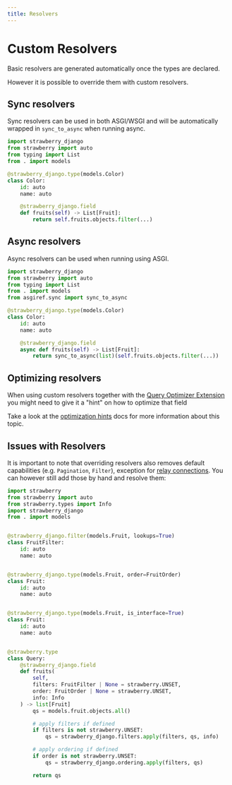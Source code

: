 ```yaml
---
title: Resolvers
---
```


# Custom Resolvers

Basic resolvers are generated automatically once the types are declared.

However it is possible to override them with custom resolvers.

## Sync resolvers

Sync resolvers can be used in both ASGI/WSGI and will be automatically wrapped
in `sync_to_async` when running async.

```python title="types.py"
import strawberry_django
from strawberry import auto
from typing import List
from . import models

@strawberry_django.type(models.Color)
class Color:
    id: auto
    name: auto

    @strawberry_django.field
    def fruits(self) -> List[Fruit]:
        return self.fruits.objects.filter(...)
```

## Async resolvers

Async resolvers can be used when running using ASGI.

```python title="types.py"
import strawberry_django
from strawberry import auto
from typing import List
from . import models
from asgiref.sync import sync_to_async

@strawberry_django.type(models.Color)
class Color:
    id: auto
    name: auto

    @strawberry_django.field
    async def fruits(self) -> List[Fruit]:
        return sync_to_async(list)(self.fruits.objects.filter(...))
```

## Optimizing resolvers

When using custom resolvers together with the [Query Optimizer Extension](optimizer.md)
you might need to give it a "hint" on how to optimize that field

Take a look at the [optimization hints](optimizer.md#optimization-hints)
docs for more information about this topic.

## Issues with Resolvers

It is important to note that overriding resolvers also removes default capabilities
(e.g. `Pagination`, `Filter`), exception for [relay connections](relay.md). You can
however still add those by hand and resolve them:

```python title="types.py"
import strawberry
from strawberry import auto
from strawberry.types import Info
import strawberry_django
from . import models


@strawberry_django.filter(models.Fruit, lookups=True)
class FruitFilter:
    id: auto
    name: auto


@strawberry_django.type(models.Fruit, order=FruitOrder)
class Fruit:
    id: auto
    name: auto


@strawberry_django.type(models.Fruit, is_interface=True)
class Fruit:
    id: auto
    name: auto


@strawberry.type
class Query:
    @strawberry_django.field
    def fruits(
        self,
        filters: FruitFilter | None = strawberry.UNSET,
        order: FruitOrder | None = strawberry.UNSET,
        info: Info
    ) -> list[Fruit]
        qs = models.fruit.objects.all()

        # apply filters if defined
        if filters is not strawberry.UNSET:
            qs = strawberry_django.filters.apply(filters, qs, info)

        # apply ordering if defined
        if order is not strawberry.UNSET:
            qs = strawberry_django.ordering.apply(filters, qs)

        return qs
```
